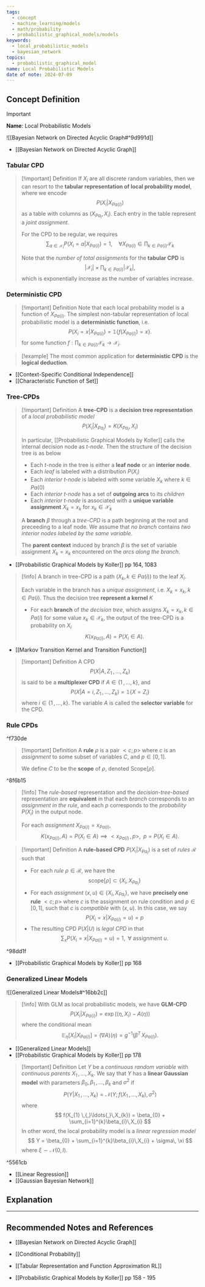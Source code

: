 ```yaml
---
tags:
  - concept
  - machine_learning/models
  - math/probability
  - probabilistic_graphical_models/models
keywords:
  - local_probabilistic_models
  - bayesian_network
topics:
  - probabilistic_graphical_model
name: Local Probabilistic Models
date of note: 2024-07-09
---
```


## Concept Definition

>[!important]
>**Name**: Local Probabilistic Models

![[Bayesian Network on Directed Acyclic Graph#^9d991d]]

- [[Bayesian Network on Directed Acyclic Graph]]

### Tabular CPD

>[!important] Definition
>If $X_{i}$ are all discrete random variables, then we can resort to the **tabular representation of local probability model**, where we encode $$P(X_{i} | X_{Pa(i)})$$ as a table with columns as $(X_{Pa_{i}}, X_{i})$. Each entry in the table represent a *joint assignment*. 
>
>For the CPD to be regular, we requires $$\sum_{a\in \mathcal{X}_{i}}P(X_{i} = a | X_{Pa(i)}) = 1, \quad \forall X_{Pa(i)} \in \prod_{k \in Pa(i)} \mathcal{X}_{k}$$
>
>Note that the *number of total assignments* for the **tabular CPD** is $$|\mathcal{X}_{i}| \times \prod_{k \in Pa(i)} | \mathcal{X}_{k}|,$$ which is exponentially increase as the number of variables increase.


### Deterministic CPD

>[!important] Definition
>Note that each local probability model is a function of $X_{Pa(i)}$. The simplest non-tabular representation of local probabilistic model is a **deterministic function**, i.e. 
>$$
>P(X_{i} = x | X_{Pa(i)}) = \mathbb{1}\left\{ f(X_{Pa(i)}) = x \right\}.
>$$
>for some function $f: \prod_{k\in Pa(i)}\mathcal{X}_{k} \to \mathcal{X}_{i}.$

>[!example]
>The most common application for **deterministic CPD** is the **logical deduction**. 

- [[Context-Specific Conditional Independence]]
- [[Characteristic Function of Set]]


### Tree-CPDs

>[!important] Definition
>A **tree-CPD** is a **decision tree representation** of a *local probabilistic model*
>$$
>P(X_{i} | X_{Pa_{i}}) = K(X_{Pa_{i}}, X_{i})
>$$
>
>In particular, [[Probabilistic Graphical Models by Koller]] calls the internal decision node as *$t$-node*. Then the structure of the decision tree is as below
>- Each $t$-node in the tree is either a **leaf node** or an **interior node**.
>- Each *leaf* is labeled with a distribution $P(X_{i})$
>- Each *interior $t$-node* is labeled with some variable $X_{k}$ where $k \in Pa(0)$
>- Each *interior $t$-node* has a set of **outgoing arcs** to its *children*
>- Each *interior $t$-node* is associated with a **unique variable assignment** $X_{k}= x_{k}$ for $x_{k} \in \mathcal{X}_{k}$
>  
>A **branch** $\beta$ through a *tree-CPD* is a path beginning at the root and preceeding to a leaf node. We assume that *no branch* contains *two interior nodes labeled by the same variable*. 
>
>The **parent context** induced by branch $\beta$ is the set of variable assignment $X_{k} = x_{k}$ encountered on the *arcs along the branch*.
>

- [[Probabilistic Graphical Models by Koller]] pp 164, 1083

>[!info]
>A branch in tree-CPD is a path $(X_{k}, \, k\in Pa(i))$ to the leaf $X_{i}$. 
>
>Each variable in the branch has a *unique assignment*, i.e. $X_{k} = x_{k}, \, k\in Pa(i)$. Thus the decision tree **represent a kernel** $K$
>
>- For each **branch** of *the decision tree*, which assigns $X_{k} = x_{k}, \, k\in Pa(i)$ for some value $x_{k}\in \mathcal{X}_{k}$, the output of the tree-CPD is a probability on $X_{i}$
>$$
>K(x_{Pa(i)}, A) = P(X_{i} \in A).
>$$

- [[Markov Transition Kernel and Transition Function]]

>[!important] Definition
>A CPD $$P(X | A, Z_{1} \,{,}\ldots{,}\,Z_{k})$$ is said to be a **multiplexer CPD** if $A \in \{ 1 \,{,}\ldots{,}\, k\}$, and 
>$$
>P(X | A = i, Z_{1} \,{,}\ldots{,}\,Z_{k} ) = \mathbb{1}\{ X = Z_{i} \}
>$$
>where $i \in \{ 1 \,{,}\ldots{,}\, k\}$. The variable $A$ is called the **selector variable** for the CPD.


### Rule CPDs

^f730de

>[!important] Definition
>A **rule** $\rho$ is a pair $<c; p >$ where $c$ is an *assignment* to some subset of variables $C$, and $p\in [0,1].$
>
>We define $C$ to be the **scope** of $\rho$, denoted $\text{Scope}[\rho].$

^8f6b15


>[!info]
>The *rule-based* representation and the *decision-tree-based* representation are **equivalent** in that each *branch* corresponds to an *assignment in the rule*, and each $p$ corresponds to the *probability* $P(X_{i})$ in the output node.
>
>For each *assignment* $X_{Pa(i)} = x_{Pa(i)}$, 
>$$K(x_{Pa(i)}, A) = P(X_{i} \in A) \implies <x_{Pa(i)}\,,\,  p>, \;\; p =P(X_{i} \in A).$$


>[!important] Definition
>A **rule-based CPD** $P(X_{i} | X_{Pa_{i}})$ is a set of *rules* $\mathcal{R}$ such that 
>- For each *rule* $\rho \in \mathcal{R}$, we have the $$\text{scope}[\rho] \subset \{ X_{i}, X_{Pa_{i}} \}$$
>- For each *assignment* $(x, u) \in \{ X_{i}, X_{Pa_{i}} \}$, we have **precisely one rule** $<c; p>$ where $c$ is the assignment on rule condition and $p\in [0,1]$, such that $c$ is *compatible* with $(x,u)$. In this case, we say $$P(X_{i} = x | X_{Pa(i)} = u) = p$$
>- The resulting CPD $P(X | U)$ is *legal CPD* in that $$\sum_{x}P(X_{i} = x | X_{Pa(i)} = u) = 1, \;\;\forall \text{ assignment }u.$$

^98dd1f


- [[Probabilistic Graphical Models by Koller]] pp 168

### Generalized Linear Models

![[Generalized Linear Models#^16bb2c]]

>[!info]
>With GLM as local probabilistic models, we have **GLM-CPD**
>$$
>P(X_{i} | X_{Pa(i)}) = \exp \left( \left\langle \eta , X_{i} \right\rangle - A(\eta) \right)
>$$
>where the conditional mean $$ \mathbb{E}_{ \eta }\left[ X_{i} | X_{Pa(i)} \right] = (\nabla A)(\eta) = g^{-1}\left( \beta^{T}\,X_{Pa(i)} \right).$$

- [[Generalized Linear Models]]
- [[Probabilistic Graphical Models by Koller]] pp 178

>[!important] Definition
>Let $Y$ be a *continuous random variable* with *continuous parents* $X_{1} \,{,}\ldots{,}\,X_{k}$. We say that $Y$ has a **linear Gaussian model** with parameters $\beta_{0}, \beta_{1} \,{,}\ldots{,}\,\beta_{k}$ and $\sigma^2$ if 
>$$
>P(Y | X_{1} \,{,}\ldots{,}\,X_{k}) = \mathcal{N}\left(Y; f(X_{1} \,{,}\ldots{,}\,X_{k}), \sigma^2\right)
>$$
>where 
>$$
>f(X_{1} \,{,}\ldots{,}\,X_{k}) = \beta_{0} + \sum_{i=1}^{k}\beta_{i}\,X_{i}
>$$
>In other word, the local probability model is a *linear regression model*
>$$
>Y =  \beta_{0} + \sum_{i=1}^{k}\beta_{i}\,X_{i} + \sigma\, \xi
>$$
>where $\xi \sim \mathcal{N}(0,I)$.

^5561cb

- [[Linear Regression]]
- [[Gaussian Bayesian Network]]


## Explanation





-----------
##  Recommended Notes and References

- [[Bayesian Network on Directed Acyclic Graph]]
- [[Conditional Probability]]
- [[Tabular Representation and Function Approximation RL]]


- [[Probabilistic Graphical Models by Koller]] pp 158 - 195